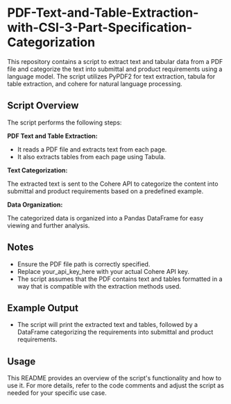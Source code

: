 # PDF-Text-and-Table-Extraction-with-CSI-3-Part-Specification-Categorization

This repository contains a script to extract text and tabular data from a PDF file and categorize the text into submittal and product requirements using a language model. The script utilizes PyPDF2 for text extraction, tabula for table extraction, and cohere for natural language processing.

## Script Overview
The script performs the following steps:

**PDF Text and Table Extraction:**

- It reads a PDF file and extracts text from each page.
- It also extracts tables from each page using Tabula.

**Text Categorization:**

The extracted text is sent to the Cohere API to categorize the content into submittal and product requirements based on a predefined example.

**Data Organization:**

The categorized data is organized into a Pandas DataFrame for easy viewing and further analysis.

## Notes

- Ensure the PDF file path is correctly specified.
- Replace your_api_key_here with your actual Cohere API key.
- The script assumes that the PDF contains text and tables formatted in a way that is compatible with the extraction methods used.

## Example Output

- The script will print the extracted text and tables, followed by a DataFrame categorizing the requirements into submittal and product requirements.

## Usage

This README provides an overview of the script's functionality and how to use it. For more details, refer to the code comments and adjust the script as needed for your specific use case.
